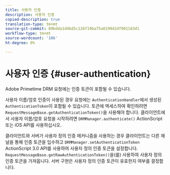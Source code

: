 ```yaml
---
title: 사용자 인증
description: 사용자 인증
copied-description: true
translation-type: tm+mt
source-git-commit: 89bdda1d4bd5c126f19ba75a819942df901183d1
workflow-type: tm+mt
source-wordcount: '106'
ht-degree: 0%

---
```



# 사용자 인증 {#user-authentication}

Adobe Primetime DRM 요청에는 인증 토큰이 포함될 수 있습니다.

사용자 이름/암호 인증이 사용된 경우 요청에는 `AuthenticationHandler`에서 생성된 `AuthenticationToken`이 포함될 수 있습니다. 토큰에 액세스하여 확인하려면 `RequestMessageBase.getAuthenticationToken()`을 사용해야 합니다. 클라이언트에서 사용자 이름/암호 요청을 시작하려면 `DRMManager.authenticate()` ActionScript 또는 iOS API를 사용하십시오.

클라이언트와 서버가 사용자 정의 인증 메커니즘을 사용하는 경우 클라이언트는 다른 채널을 통해 인증 토큰을 입수하고 `DRMManager.setAuthenticationToken` ActionScript 3.0 API를 사용하여 사용자 정의 인증 토큰을 설정합니다. `RequestMessageBase.getRawAuthenticationToken()`을(를) 사용하여 사용자 정의 인증 토큰을 가져옵니다. 서버 구현은 사용자 정의 인증 토큰이 유효한지 여부를 결정합니다.
